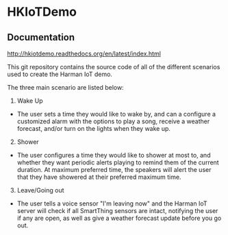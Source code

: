 # HKIoTDemo

Documentation
-------------
http://hkiotdemo.readthedocs.org/en/latest/index.html

This git repository contains the source code of all of the different scenarios used to create the Harman IoT demo. 

The three main scenario are listed below:

1) Wake Up 

- The user sets a time they would like to wake by, and can a configure a customized alarm with the options to play a song, receive a weather forecast, and/or turn on the lights when they wake up. 

2) Shower 

- The user configures a time they would like to shower at most to, and whether they want periodic alerts playing to remind them of the current duration. At maximum preferred time, the speakers will alert the user that they have showered at their preferred maximum time. 

3) Leave/Going out

- The user tells a voice sensor "I'm leaving now" and the Harman IoT server will check if all SmartThing sensors are intact, notifying the user if any are open, as well as give a weather forecast update before you go out. 

